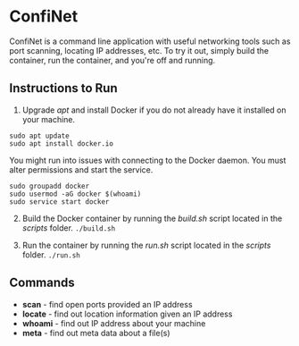 # ConfiNet

ConfiNet is a command line application with useful networking tools such as port scanning, locating IP addresses, etc. To try it out, simply build the container, run the container, and you're off and running. 

## Instructions to Run
1. Upgrade *apt* and install Docker if you do not already have it installed on your machine.
```
sudo apt update 
sudo apt install docker.io
```

You might run into issues with connecting to the Docker daemon. You must alter permissions and start the service.
```
sudo groupadd docker
sudo usermod -aG docker $(whoami)
sudo service start docker
```

2. Build the Docker container by running the *build.sh* script located in the *scripts* folder.
```./build.sh```

3. Run the container by running the *run.sh* script located in the *scripts* folder.
```./run.sh```

## Commands

* **scan** - find open ports provided an IP address
* **locate** - find out location information given an IP address
* **whoami** - find out IP address about your machine
* **meta** - find out meta data about a file(s)
